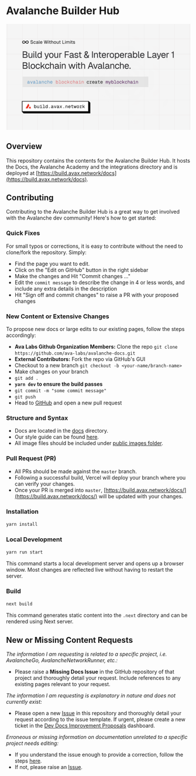 # Avalanche Builder Hub

<div align="center">
  <img src="public/logo.png?raw=true">
</div>

## Overview

This repository contains the contents for the Avalanche Builder Hub. It hosts the Docs, the
Avalanche Academy and the integrations directory and is deployed at [https://build.avax.network/docs](https://build.avax.network/docs).

## Contributing

Contributing to the Avalanche Builder Hub is a great way to get involved with the Avalanche dev community!
Here's how to get started:

### Quick Fixes

For small typos or corrections, it is easy to contribute without the need to clone/fork the
repository. Simply:

- Find the page you want to edit.
- Click on the "Edit on GitHub" button in the right sidebar
- Make the changes and Hit "Commit changes ..."
- Edit the `commit message` to describe the change in 4 or less words, and include any extra details in the description
- Hit "Sign off and commit changes" to raise a PR with your proposed changes

### New Content or Extensive Changes

To propose new docs or large edits to our existing pages, follow the steps accordingly:

- **Ava Labs Github Organization Members:** Clone the repo
  `git clone https://github.com/ava-labs/avalanche-docs.git`
- **External Contributors:** Fork the repo via GitHub's GUI
- Checkout to a new branch `git checkout -b <your-name/branch-name>`
- Make changes on your branch
- `git add .`
- **`yarn dev` to ensure the build passes**
- `git commit -m "some commit message"`
- `git push`
- Head to [GitHub](https://github.com/ava-labs/avalanche-docs) and open a new pull request

### Structure and Syntax

- Docs are located in the [docs](content/docs) directory.
- Our style guide can be found [here](style-guide.md).
- All image files should be included under [public images folder](public/images).

### Pull Request (PR)

- All PRs should be made against the `master` branch.
- Following a successful build, Vercel will deploy your branch where you can verify your changes.
- Once your PR is merged into `master`, [https://build.avax.network/docs/](https://build.avax.network/docs/) will be updated with your changes.

### Installation

```bash
yarn install
```

### Local Development

```bash
yarn run start
```

This command starts a local development server and opens up a browser window. Most changes are
reflected live without having to restart the server.

### Build

```bash
next build
```

This command generates static content into the `.next` directory and can be rendered using Next server.

## New or Missing Content Requests

_The information I am requesting is related to a specific project, i.e. AvalancheGo, AvalancheNetworkRunner, etc.:_

- Please raise a **Missing Docs Issue** in the GitHub repository of that project and
  thoroughly detail your request. Include references to any existing pages relevant to your
  request.

_The information I am requesting is explanatory in nature and does not currently exist:_

- Please open a new [Issue](https://github.com/ava-labs/avalanche-docs/issues/new/choose)
  in this repository and thoroughly detail your request according to the issue template.
  If urgent, please create a new ticket in the
  [Dev Docs Improvement Proposals](https://github.com/orgs/ava-labs/projects/15/views/1)
  dashboard.

_Erroneous or missing information on documentation unrelated to a specific project needs
editing:_

- If you understand the issue enough to provide a correction, follow the steps
  [here](https://github.com/ava-labs/avalanche-docs#quick-fixes).
- If not, please raise an [Issue](https://github.com/ava-labs/avalanche-docs/issues/new/choose).